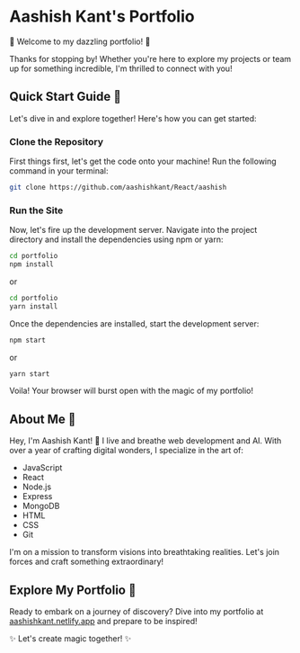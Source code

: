# Aashish Kant's Portfolio

🌟 Welcome to my dazzling portfolio! 🌟 

Thanks for stopping by! Whether you're here to explore my projects or team up for something incredible, I'm thrilled to connect with you!

## Quick Start Guide 🚀

Let's dive in and explore together! Here's how you can get started:

### Clone the Repository

First things first, let's get the code onto your machine! Run the following command in your terminal:

```bash
git clone https://github.com/aashishkant/React/aashish
```

### Run the Site

Now, let's fire up the development server. Navigate into the project directory and install the dependencies using npm or yarn:

```bash
cd portfolio
npm install
```

or

```bash
cd portfolio
yarn install
```

Once the dependencies are installed, start the development server:

```bash
npm start
```

or

```bash
yarn start
```

Voila! Your browser will burst open with the magic of my portfolio!

## About Me 🚀

Hey, I'm Aashish Kant! 👋 I live and breathe web development and AI. With over a year of crafting digital wonders, I specialize in the art of:

- JavaScript
- React
- Node.js
- Express
- MongoDB
- HTML
- CSS
- Git

I'm on a mission to transform visions into breathtaking realities. Let's join forces and craft something extraordinary!

## Explore My Portfolio 🎨

Ready to embark on a journey of discovery? Dive into my portfolio at [aashishkant.netlify.app](https://aashishkant.netlify.app) and prepare to be inspired!

✨ Let's create magic together! ✨
